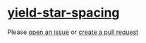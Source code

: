 [yield-star-spacing](https://eslint.org/docs/rules/yield-star-spacing)
======================================================================
Please [open an issue](https://github.com/professional-js/eslint-config/issues/new)
or [create a pull request](https://github.com/professional-js/eslint-config/edit/main/src/rules-configurations/eslint/yield-star-spacing.md)
